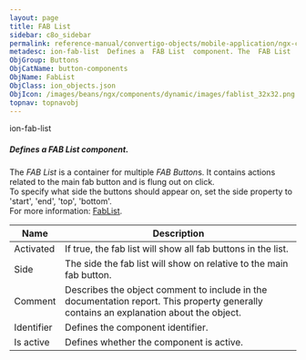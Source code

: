 ```yaml
---
layout: page
title: FAB List
sidebar: c8o_sidebar
permalink: reference-manual/convertigo-objects/mobile-application/ngx-components/button-components/fab-list/
metadesc: ion-fab-list  Defines a  FAB List  component. The  FAB List  is a container for multiple  FAB Button s. It contains actions related to the main fab bu
ObjGroup: Buttons
ObjCatName: button-components
ObjName: FabList
ObjClass: ion_objects.json
ObjIcon: /images/beans/ngx/components/dynamic/images/fablist_32x32.png
topnav: topnavobj
---
```

ion-fab-list<br/>

##### Defines a <i>FAB List</i> component.<br/>
The <i>FAB List</i> is a container for multiple <i>FAB Button</i>s. It contains actions related to the main fab button and is flung out on click.<br/>
 To specify what side the buttons should appear on, set the side property to 'start', 'end', 'top', 'bottom'.<br/>
 For more information: <a href='https://ionicframework.com/docs/api/fab-list'>FabList</a>.

Name | Description 
--- | ---
Activated | If true, the fab list will show all fab buttons in the list.
Side | The side the fab list will show on relative to the main fab button.
Comment | Describes the object comment to include in the documentation report.  This property generally contains an explanation about the object. 
Identifier | Defines the component identifier.  
Is active | Defines whether the component is active. 

